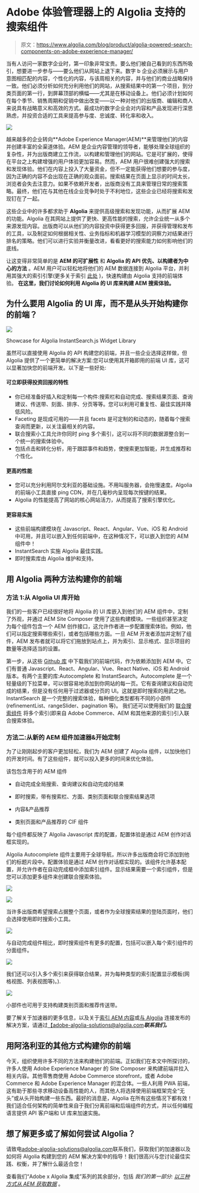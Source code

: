 # Adobe 体验管理器上的 Algolia 支持的搜索组件

> 原文：<https://www.algolia.com/blog/product/algolia-powered-search-components-on-adobe-experience-manager/>

当有人访问一家数字企业时，第一印象非常宝贵。要么他们被自己看到的东西所吸引，想要进一步参与——要么他们从网站上退下来。数字 b 企业必须展示与用户意图相匹配的内容，个性化的内容，与该周相关的内容，并与他们的商业战略保持一致。他们必须分析如何充分利用他们的网站，从搜索结果中的第一个项目，到分类页面的第一行，到屏幕顶部的横幅——尤其是在移动设备上。他们必须计划如何在每个季节、销售周期和促销中做出改变——以一种对他们的出版商、编辑和商人来说具有战略意义和高效的方式。最成功的数字企业会对内容和产品发现进行深思熟虑，并投资合适的工具来提高参与度、忠诚度、转化率和收入。

![](img/f93f43ed482e4c3df11dc7ecf03e3569.png)

越来越多的企业转向**Adobe Experience Manager(AEM)**来管理他们的内容并创建丰富的全渠道体验。AEM 是企业内容管理的领导者，能够处理全球组织的复杂性，并为出版商建立工作流，以构建和管理他们的网站。它是可扩展的，使得在平台之上构建增强的用户体验更加容易。然而，AEM 用户很难创建强大的搜索和发现体验。他们在内容上投入了大量资金，但不一定能获得他们想要的参与度，因为正确的内容不会出现在正确的观众面前。搜索结果在页面上显示的时间太长，浏览者会失去注意力。如果不依赖开发者，出版商没有工具来管理日常的搜索策略。最终，他们在与其他在线企业竞争时处于不利地位，这些企业已经将搜索和发现钉在了一起。

这些企业中的许多都求助于 **Algolia** 来提供高级搜索和发现功能，从而扩展 AEM 的功能。Algolia 在其网站上提供了更快、更高性能的搜索，允许企业统一从多个来源发现内容。出版商可以从他们的内容投资中获得更多回报，并获得管理和发布的工具，以及制定如何根据相关性、业务指标和机器学习模型的洞察力对结果进行排名的策略。他们可以进行实验并衡量改进，看看更好的搜索能力如何影响他们的底线。

让这变得非常简单的是 **AEM 的可扩展性** 和 **Algolia 的 API 优先、以构建者为中心的方法** 。AEM 用户可以轻松地将他们的 AEM 数据连接到 Algolia 平台，并利用其强大的索引引擎(更多关于索引 [此处](https://www.algolia.com/blog/product/ingesting-data-from-adobe-experience-manager-aem-for-search-discovery/) )，快速构建由 Algolia 支持的前端体验。 **在这里，我们讨论如何利用 Algolia 的 UI 库来构建 AEM 搜索体验。**

## [](#why-use-algolia%e2%80%99s-ui-library-instead-of-building-your-front-end-from-scratch)为什么要用 Algolia 的 UI 库，而不是从头开始构建你的前端？

![](img/15beb33de694be624f52b481c9e76e8e.png)

Showcase for Algolia InstantSearch.js Widget Library

虽然可以直接使用 Algolia 的 API 构建您的前端，并且一些企业选择这样做，但 Algolia 提供了一个更简单的解决方案:您可以使用其开箱即用的前端 UI 库，这可以显著加快您的前端开发。以下是一些好处:

#### **可立即获得投资回报的特性**

*   你已经准备好插入和定制每一个构件:搜索栏和自动完成、搜索结果页面、查询建议、传送带、刻面、排序、分页等等。您可以利用可重复性、最佳实践并降低风险。
*   Faceting 是现成可用的——并且 facets 是可定制的和动态的，随着每个搜索查询而更新，以关注最相关的内容。
*   联合搜索小工具允许你同时 ping 多个索引，这可以将不同的数据源整合到一个统一的搜索体验中。
*   包括点击和转化分析，用于跟踪事件和趋势，使搜索更加智能，并生成推荐和个性化。

#### **更高的性能**

*   您可以充分利用阿尔戈利亚的基础设施。不用叫服务器，会拖慢速度。Algolia 的前端小工具直接 ping CDN，并在几毫秒内呈现每次按键的结果。
*   Algolia 的性能提高了网站的核心网站活力，从而提高了搜索引擎优化。

#### **更容易实施**

*   这些前端构建模块在 Javascript、React、Angular、Vue、iOS 和 Android 中可用，并且可以嵌入到任何前端中，在这种情况下，可以嵌入到您的 AEM 组件中！
*   InstantSearch 实施 Algolia 最佳实践。
*   即时搜索库由 Algolia 维护和支持。

## [](#two-approaches-to-building-your-frontend-with-algolia)用 Algolia 两种方法构建你的前端

### [](#approach-1-start-with-algolia-ui-libraries)方法 1:从 Algolia UI 库开始

我们的一些客户已经很好地将 Algolia 的 UI 库嵌入到他们的 AEM 组件中，定制了外观，并通过 AEM Site Composer 使用了这些构建模块。一些组织甚至决定为每个组件包含一个 AEM 创作接口，这允许作者进一步配置搜索体验。例如，他们可以指定搜索哪些索引，或者包括哪些方面。一旦 AEM 开发者添加并定制了组件，AEM 发布者就可以将它们拖放到站点上，并为索引、显示格式、显示项目的数量等选择适当的设置。

第一步，从这些 [Github 库](https://github.com/algolia/instantsearch.js/) 中下载我们的前端代码，作为依赖添加到 AEM 中。它们有普通 Javascript、React、Angular、Vue、React Native、iOS 和 Android 版本。有两个主要的库:Autocomplete 和 InstantSearch。Autocomplete 是一个轻量级的下拉菜单，可以很容易地添加到你网站的每一页。它有查询建议和自动完成的结果，但是没有任何用于过滤器或分页的 UI。这就是即时搜索的用武之地。InstantSearch 是一个完整的搜索体验，每种细化类型都有不同的小部件(refinementList、rangeSlider、pagination 等)。 我们还可以使用我们的 [联合搜索组件](https://www.algolia.com/doc/guides/solutions/ecommerce/search/autocomplete/federated-search/) 将多个索引(即来自 Adobe Commerce、AEM 和其他来源的索引)引入联合搜索体验。

### [](#approach-2-start-with-the-new-aem-component-accelerator-customize)方法二:从新的 AEM 组件加速器&开始定制

为了让刚刚起步的客户更加轻松，我们为 AEM 创建了 Algolia 组件，以加快他们的开发时间。有了这些组件，就可以投入更多的时间来优化体验。

该包包含用于的 AEM 组件

*   自动完成全局搜索、查询建议和自动完成的结果
*   即时搜索，带有搜索栏、方面、类别页面和联合搜索结果选项
*   内容&产品推荐
    
*   类别页面和产品推荐的 CIF 组件

每个组件都反映了 Algolia Javascript 库的配置，配置体验是通过 AEM 创作对话框实现的。

Algolia Autocomplete 组件主要用于全球导航，所以许多出版商会将它添加到他们的标题片段中。配置体验是通过 AEM 创作对话框实现的。该组件允许基本配置，并允许作者在自动完成框中添加索引组件。显示结果需要一个索引组件，但是您可以添加更多组件来创建联合搜索体验。

![](img/8bfb17b05f6789a86db481487a28a3d9.png)

![](img/daa677863b30227e46f228023f164091.png)

当许多出版商希望搜索占据整个页面，或者作为全球搜索结果的登陆页面时，他们会选择使用即时搜索小工具。

![](img/201c6e598d5e8a6deef69818c7cfa9c9.png)

与自动完成组件相比，即时搜索组件有更多的配置，包括可以嵌入每个索引组件的分面组件。

![](img/3e3588db485e0e833f264f2232ec3b60.png)

我们还可以引入多个索引来获得联合结果，并为每种类型的索引配置显示模板(网格视图、列表视图等)。).

![](img/2c6289ebab42b2e67e97ee26238ee230.png)

小部件也可用于支持构建类别页面和推荐传送带。

要了解关于加速器的更多信息，以及关于[索引 AEM 内容](https://www.algolia.com/blog/product/ingesting-data-from-adobe-experience-manager-aem-for-search-discovery/)或[与 Algolia](https://www.algolia.com/blog/product/leveraging-adobe-launch-events-in-algolia-for-personalization/) 连接发布的解决方案，请通过[【adobe-algolia-solutions@algolia.com](mailto:adobe-algolia-solutions@algolia.com)***联系我们。***

## [](#)

## [](#other-ways-to-build-your-front-end-with-algolia)用阿洛利亚的其他方式构建你的前端

今天，组织使用许多不同的方法来构建他们的前端。正如我们在本文中所探讨的，许多人使用 Adobe Experience Manager 的 Site Composer 来构建前端并拉入相关内容。其他零售商使用 Adobe Commerce storefront，或者 Adobe Commerce 和 Adobe Experience Manager 的混合体。一些人利用 PWA 前端，这有助于那些寻求移动设备高性能的人，而其他人将选择使用前端框架完全“无头”或从头开始构建一些东西。最好的消息是，Algolia 在所有这些情况下都有效！我们适合任何架构的简单性来自于我们分离前端和后端组件的方式，并以任何编程语言提供 API 客户端和 UI 库来加速实施。

## [](#)

## [](#want-to-learn-more-or-find-out-how-you-can-try-algolia)想了解更多或了解如何尝试 Algolia？

请致电[adobe-algolia-solutions@algolia.com](mailto:adobe-algolia-solutions@algolia.com)联系我们，获取我们的加速器以及如何将 Algolia 构建到您的 AEM 解决方案中的指导！我们很高兴与您讨论最佳实践、权衡，并了解什么最适合您！

查看我们“Adobe x Algolia 集成”系列的其余部分，包括 *我们的第一部分:* [*以三种方式从 AEM 获取数据*](https://www.algolia.com/blog/product/ingesting-data-from-adobe-experience-manager-aem-for-search-discovery/) 。
